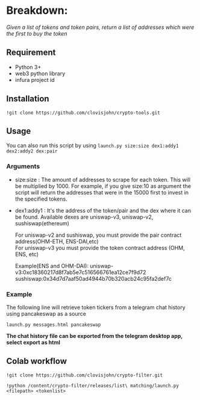 # Breakdown:

*Given a list of tokens and token pairs, return a list of addresses which were the first to buy the token*


## Requirement
* Python 3+
* web3 python library
* infura project id


## Installation
```
!git clone https://github.com/clovisjohn/crypto-tools.git
```

## Usage
You can also run this script by using `launch.py size:size dex1:addy1 dex2:addy2 dex:pair`

### Arguments
- size:size : The amount of addresses to scrape for each token. This will be multiplied by 1000. For example, if you give size:10 as argument the script will return the addresses that were in the 15000 first to invest in the specified tokens.


- dex1:addy1 : It's the address of the token/pair and the dex where it can be found. Available dexes are uniswap-v3, uniswap-v2, sushiswap(ethereum)
  
  For uniswap-v2 and sushiswap, you must provide the pair contract address(OHM-ETH, ENS-DAI,etc)\
  For uniswap-v3 you must provide the token contract address (OHM, ENS, etc)
  
  Example(ENS and OHM-DAI): uniswap-v3:0xc18360217d8f7ab5e7c516566761ea12ce7f9d72 sushiswap:0x34d7d7aaf50ad4944b70b320acb24c95fa2def7c
               
### Example
The following line will retrieve token tickers from a telegram chat history using pancakeswap as a source
```
launch.py messages.html pancakeswap
```

**The chat history file can be exported from the telegram desktop app, select export as html**

## Colab workflow
```
!git clone https://github.com/clovisjohn/crypto-filter.git

!python /content/crypto-filter/releases/list\ matching/launch.py <filepath> <tokenlist>
